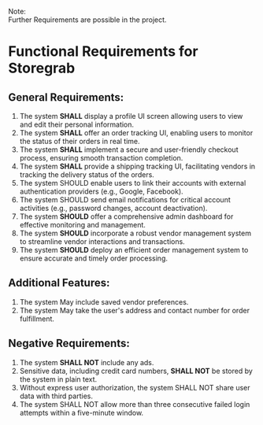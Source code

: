 Note: <br>
Further Requirements are possible in the project.

# Functional Requirements for Storegrab <br>

## General Requirements:
1. The system **SHALL** display a profile UI screen allowing users to view and edit their personal information.
2. The system **SHALL** offer an order tracking UI, enabling users to monitor the status of their orders in real time.
3. The system **SHALL** implement a secure and user-friendly checkout process, ensuring smooth transaction completion.
4. The system **SHALL** provide a shipping tracking UI, facilitating vendors in tracking the delivery status of the orders.
5. The system SHOULD enable users to link their accounts with external authentication providers (e.g., Google, Facebook).
6. The system SHOULD send email notifications for critical account activities (e.g., password changes, account deactivation).
7. The system **SHOULD** offer a comprehensive admin dashboard for effective monitoring and management.
9. The system **SHOULD** incorporate a robust vendor management system to streamline vendor interactions and transactions.
10. The system **SHOULD** deploy an efficient order management system to ensure accurate and timely order processing.

## Additional Features:
1. The system May include saved vendor preferences.
2. The system May take the user's address and contact number for order fulfillment.

## Negative Requirements:
1. The system **SHALL NOT** include any ads.
2. Sensitive data, including credit card numbers, **SHALL NOT** be stored by the system in plain text.
3. Without express user authorization, the system SHALL NOT share user data with third parties.
4. The system SHALL NOT allow more than three consecutive failed login attempts within a five-minute window.
